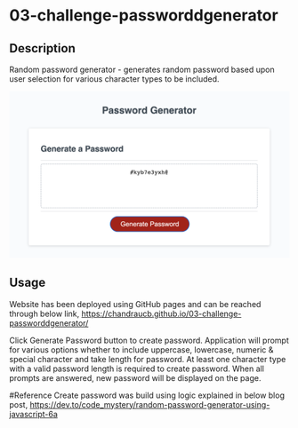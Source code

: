 # 03-challenge-passworddgenerator

## Description

Random password generator - generates random password based upon user selection for various character types to be included.

![Screenshot](./assets/images/screenshot.jpg)

## Usage

Website has been deployed using GitHub pages and can be reached through below link,
https://chandraucb.github.io/03-challenge-passworddgenerator/

Click Generate Password button to create password.
Application will prompt for various options whether to include uppercase, lowercase, numeric & special character and take length for password. At least one character type with a valid password length is required to create password. When all prompts are answered, new password will be displayed on the page. 

#Reference 
Create password was build using logic explained in below blog post,
https://dev.to/code_mystery/random-password-generator-using-javascript-6a